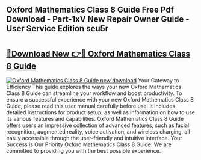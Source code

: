 ## Oxford Mathematics Class 8 Guide Free Pdf Download - Part-1xV New Repair Owner Guide - User Service Edition seu5r

# <h2><a href="http://bc46983.oget.top/?id=Oxford+Mathematics+Class+8+Guide">🔗Download New 👉🔴 Oxford Mathematics Class 8 Guide</a></h2>

[![Oxford Mathematics Class 8 Guide new download](https://i.imgur.com/5g1atiW.png)](http://bc46983.oget.top/?id=Oxford+Mathematics+Class+8+Guide)
Your Gateway to Efficiency This guide explores the ways your new Oxford Mathematics Class 8 Guide can streamline your workflow and boost productivity. To ensure a successful experience with your new Oxford Mathematics Class 8 Guide, please read this user manual carefully before use. It includes detailed instructions for product setup, as well as information on how to use its various features and capabilities. Oxford Mathematics Class 8 Guide offers users an impressive collection of advanced features, such as facial recognition, augmented reality, voice activation, and wireless charging, all easily accessible through the user-friendly and intuitive interface. Your Success is Our Priority Oxford Mathematics Class 8 Guide. We are committed to providing you with the best possible experience.
